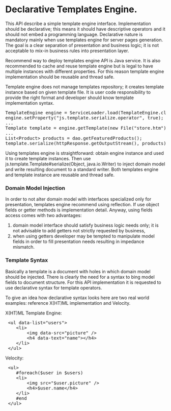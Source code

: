 # Declarative Templates Engine. 

This API describe a simple template engine interface. Implementation should be declarative; this means 
it should have descriptive operators and it should not embed a programming language. Declarative nature 
is mandatory mainly when use templates engine for server pages generation. The goal is a clear separation 
of presentation and business logic; it is not acceptable to mix-in business rules into presentation layer.

Recommend way to deploy templates engine API is Java service. It is also recommended to cache and reuse 
template engine but is legal to have multiple instances with different properties. For this reason template 
engine implementation should be reusable and thread safe.

Template engine does not manage templates repository; it creates template instance based on given template 
file. It is user code responsibility to provide the right format and developer should know template 
implementation syntax.
<pre>
TemplateEngine engine = ServiceLoader.load(TemplateEngine.clas).iterator().next();
engine.setProperty("js.template.serialize.operator", true);
...
Template template = engine.getTemplate(new File("store.htm"));
...
List&lt;Product&gt; products = dao.getFeaturedProducts();
template.serialize(httpResponse.getOutputStream(), products);
</pre>

Using templates engine is straightforward: obtain engine instance and used it to create template instances.
Then use js.template.Template#serialize(Object, java.io.Writer) to inject domain model and write resulting 
document to a standard writer. Both templates engine and template instance are reusable and thread safe.    

### Domain Model Injection
In order to not alter domain model with interfaces specialized only for presentation, templates engine
recommend using reflection. If use object fields or getter methods is implementation detail. Anyway, using 
fields access comes with two advantages:
1. domain model interface should satisfy business logic needs only; it is not advisable to add getters
not strictly requested by business,
2. when using getters developer may be tempted to manipulate model fields in order to fill presentation
needs resulting in impedance mismatch.
 
### Template Syntax
Basically a template is a document with holes in which domain model should be injected. There is clearly 
the need for a syntax to bing model fields to document structure. For this API implementation it is 
requested to use declarative syntax for template operators.

To give an idea how declarative syntax looks here are two real world examples: reference X(HT)ML implementation 
and Velocity.

X(HT)ML Template Engine:
<pre>
 &lt;ul data-list="users"&gt;
 	&lt;li&gt;
 		&lt;img data-src="picture" /&gt;
 		&lt;h4 data-text="name"&gt;&lt;/h4&gt;
 	&lt;/li&gt;
 &lt;/ul&gt;
</pre>
 
Velocity:
<pre>
 &lt;ul&gt;
 	#foreach($user in $users)
 	&lt;li&gt;
 		&lt;img src="$user.picture" /&gt;
 		&lt;h4&gt;$user.name&lt;/h4&gt;
 	&lt;/li&gt;
 	#end
 &lt;/ul&gt;
</pre>
